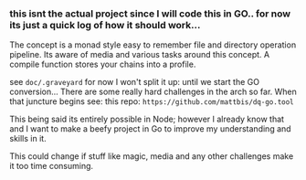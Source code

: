 ### this isnt the actual project since I will code this in GO.. for now its just a quick log of how it should work...

The concept is a monad style easy to remember file and directory operation pipeline. Its aware of media and various tasks around this concept.
A compile function stores your chains into a profile.

see `doc/.graveyard` for now I won't split it up: until we start the GO conversion... There are some really hard challenges in the arch so far.
When that juncture begins see: this repo: `https://github.com/mattbis/dq-go.tool`

This being said its entirely possible in Node; however I already know that and I want to make a beefy project in Go to improve my understanding and skills in it.

This could change if stuff like magic, media and any other challenges make it too time consuming. 

